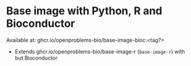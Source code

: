 # Base image with Python, R and Bioconductor

Available at: ghcr.io/openproblems-bio/base-image-bioc:<tag?>

* Extends ghcr.io/openproblems-bio/base-image-r (`base-image-r`) with but Bioconductor